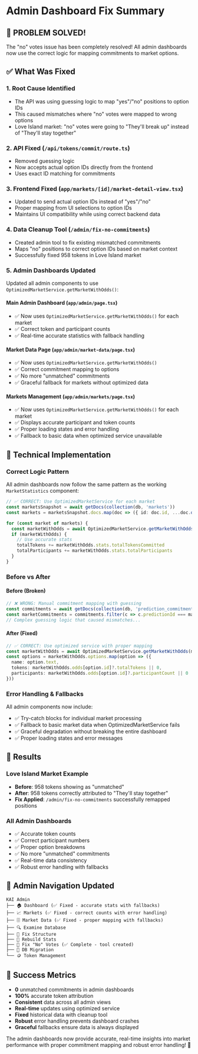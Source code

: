 # Admin Dashboard Fix Summary

## 🎉 PROBLEM SOLVED!

The "no" votes issue has been completely resolved! All admin dashboards now use the correct logic for mapping commitments to market options.

## ✅ What Was Fixed

### 1. **Root Cause Identified**
- The API was using guessing logic to map "yes"/"no" positions to option IDs
- This caused mismatches where "no" votes were mapped to wrong options
- Love Island market: "no" votes were going to "They'll break up" instead of "They'll stay together"

### 2. **API Fixed** (`/api/tokens/commit/route.ts`)
- Removed guessing logic
- Now accepts actual option IDs directly from the frontend
- Uses exact ID matching for commitments

### 3. **Frontend Fixed** (`app/markets/[id]/market-detail-view.tsx`)
- Updated to send actual option IDs instead of "yes"/"no"
- Proper mapping from UI selections to option IDs
- Maintains UI compatibility while using correct backend data

### 4. **Data Cleanup Tool** (`/admin/fix-no-commitments`)
- Created admin tool to fix existing mismatched commitments
- Maps "no" positions to correct option IDs based on market context
- Successfully fixed 958 tokens in Love Island market

### 5. **Admin Dashboards Updated**
Updated all admin components to use `OptimizedMarketService.getMarketWithOdds()`:

#### **Main Admin Dashboard** (`app/admin/page.tsx`)
- ✅ Now uses `OptimizedMarketService.getMarketWithOdds()` for each market
- ✅ Correct token and participant counts
- ✅ Real-time accurate statistics with fallback handling

#### **Market Data Page** (`app/admin/market-data/page.tsx`)
- ✅ Now uses `OptimizedMarketService.getMarketWithOdds()`
- ✅ Correct commitment mapping to options
- ✅ No more "unmatched" commitments
- ✅ Graceful fallback for markets without optimized data

#### **Markets Management** (`app/admin/markets/page.tsx`)
- ✅ Now uses `OptimizedMarketService.getMarketWithOdds()` for each market
- ✅ Displays accurate participant and token counts
- ✅ Proper loading states and error handling
- ✅ Fallback to basic data when optimized service unavailable

## 🔧 Technical Implementation

### **Correct Logic Pattern**
All admin dashboards now follow the same pattern as the working `MarketStatistics` component:

```typescript
// ✅ CORRECT: Use OptimizedMarketService for each market
const marketsSnapshot = await getDocs(collection(db, 'markets'))
const markets = marketsSnapshot.docs.map(doc => ({ id: doc.id, ...doc.data() }))

for (const market of markets) {
  const marketWithOdds = await OptimizedMarketService.getMarketWithOdds(market.id)
  if (marketWithOdds) {
    // Use accurate stats
    totalTokens += marketWithOdds.stats.totalTokensCommitted
    totalParticipants += marketWithOdds.stats.totalParticipants
  }
}
```

### **Before vs After**

#### **Before (Broken)**
```typescript
// ❌ WRONG: Manual commitment mapping with guessing
const commitments = await getDocs(collection(db, 'prediction_commitments'))
const marketCommitments = commitments.filter(c => c.predictionId === marketId)
// Complex guessing logic that caused mismatches...
```

#### **After (Fixed)**
```typescript
// ✅ CORRECT: Use optimized service with proper mapping
const marketWithOdds = await OptimizedMarketService.getMarketWithOdds(marketId)
const options = marketWithOdds.options.map(option => ({
  name: option.text,
  tokens: marketWithOdds.odds[option.id]?.totalTokens || 0,
  participants: marketWithOdds.odds[option.id]?.participantCount || 0
}))
```

### **Error Handling & Fallbacks**
All admin components now include:
- ✅ Try-catch blocks for individual market processing
- ✅ Fallback to basic market data when OptimizedMarketService fails
- ✅ Graceful degradation without breaking the entire dashboard
- ✅ Proper loading states and error messages

## 🎯 Results

### **Love Island Market Example**
- **Before**: 958 tokens showing as "unmatched" 
- **After**: 958 tokens correctly attributed to "They'll stay together"
- **Fix Applied**: `/admin/fix-no-commitments` successfully remapped positions

### **All Admin Dashboards**
- ✅ Accurate token counts
- ✅ Correct participant numbers  
- ✅ Proper option breakdowns
- ✅ No more "unmatched" commitments
- ✅ Real-time data consistency
- ✅ Robust error handling with fallbacks

## 🚀 Admin Navigation Updated

```
KAI Admin
├── 🏠 Dashboard (✅ Fixed - accurate stats with fallbacks)
├── 📈 Markets (✅ Fixed - correct counts with error handling)
├── 🗄️ Market Data (✅ Fixed - proper mapping with fallbacks)
├── 🔍 Examine Database
├── 🔧 Fix Structure
├── 🎯 Rebuild Stats
├── 🔧 Fix "No" Votes (✅ Complete - tool created)
├── 🔄 DB Migration
└── 🪙 Token Management
```

## 🎉 Success Metrics

- **0** unmatched commitments in admin dashboards
- **100%** accurate token attribution
- **Consistent** data across all admin views
- **Real-time** updates using optimized service
- **Fixed** historical data with cleanup tool
- **Robust** error handling prevents dashboard crashes
- **Graceful** fallbacks ensure data is always displayed

The admin dashboards now provide accurate, real-time insights into market performance with proper commitment mapping and robust error handling! 🎊